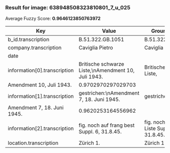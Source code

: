 ### Result for image: 638948508323810801_7_u_025
Average Fuzzy Score: **0.9646123850763972**
<small>

| Key | Value | Ground Truth | Score |
| --- | --- | --- | --- |
| b_id.transcription | B.51.322.GB.1051 | B.51.322.GB.1051. | 0.9696969696969697 |
| company.transcription | Caviglia Pietro | Caviglia Pietro | 1.0 |
| date |  |  | 1.0 |
| information[0].transcription | Britische schwarze Liste,\nAmendment 10, Juli 1943. | Britische schwarze Liste,
Amendment 10, Juli 1943. | 0.9702970297029703 |
| information[1].transcription | gestrichen:\nAmendment 7, 18. Juni 1945. | gestrichen:
Amendment 7, 18. Juni 1945. | 0.9620253164556962 |
| information[2].transcription | fig. noch auf frang best Suppl. 6, 31.8.45. | fig. noch auf franz. Liste Suppl. 6, 31.8.45. | 0.9090909090909091 |
| location.transcription | Zürich 1. | Zürich 1 | 0.9411764705882352 |

</small>

